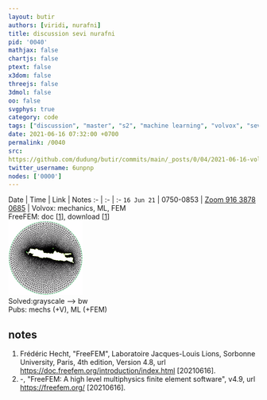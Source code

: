 ```yaml
---
layout: butir
authors: [viridi, nurafni]
title: discussion sevi nurafni
pid: '0040'
mathjax: false
chartjs: false
ptext: false
x3dom: false
threejs: false
3dmol: false
oo: false
svgphys: true
category: code
tags: ["discussion", "master", "s2", "machine learning", "volvox", "sevi", "nurafni"]
date: 2021-06-16 07:32:00 +0700
permalink: /0040
src: 
https://github.com/dudung/butir/commits/main/_posts/0/04/2021-06-16-volvox-dynamics-model.md
twitter_username: 6unpnp
nodes: ['0000']
---
```


Date | Time | Link | Notes
:- | :- | :-
`16 Jun 21` | 0750-0853 | [Zoom 916 3878 0685](https://zoom.us/j/91638780685?pwd=U01VVlA5NjhRb3NvVE9Xais2aGFFdz09) | Volvox: mechanics, ML, FEM <br > FreeFEM: doc [[1](#r02)], download [[1](#r02)] <br> ![](assets/img/0/04/0040-a.png) <br> Solved:grayscale --> bw <br> Pubs: mechs (+V), ML (+FEM)

## notes
1. <a name="r01"></a>Frédéric Hecht, "FreeFEM", Laboratoire Jacques-Louis Lions, Sorbonne University, Paris, 4th edition, Version 4.8, url <https://doc.freefem.org/introduction/index.html> [20210616].
2. <a name="r02"></a>-, "FreeFEM: A high level multiphysics finite element software", v4.9, url <https://freefem.org/> [20210616].